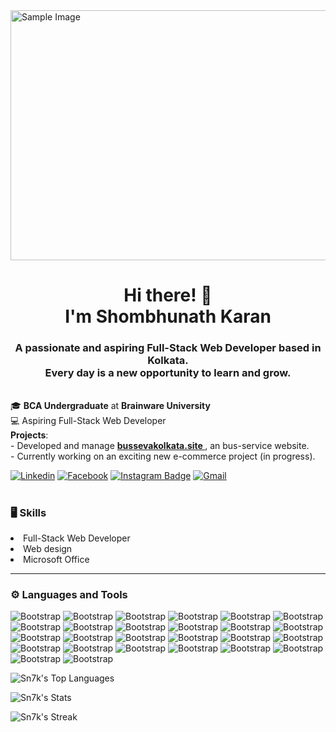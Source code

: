 <img src="https://mir-s3-cdn-cf.behance.net/project_modules/fs/c4d73363342391.5aae0d5bacf95.gif" alt="Sample Image" width="1000" height="400">

<h1 align="center">Hi there! 👋 <br>I'm Shombhunath Karan</h1>
<h3 align="center">A passionate and aspiring Full-Stack Web Developer based in Kolkata.<br>Every day is a new opportunity to learn and grow.</h3>




<br>🎓 **BCA Undergraduate** at **Brainware University** 
<br> 💻 Aspiring Full-Stack Web Developer  
**Projects**:  <br>- Developed and manage **[bussevakolkata.site ](https://bussevakolkata.site/)**, an bus-service website.  <br>- Currently working on an exciting new e-commerce project (in progress).  

[![Linkedin](https://img.shields.io/badge/-LinkedIn-blue?style=flat&logo=Linkedin&logoColor=white)](https://www.linkedin.com/in/shombhunath-karan/)
[![Facebook](https://img.shields.io/badge/Facebook-%231877F2.svg?logo=Facebook&logoColor=white)](https://facebook.com/profile.php?id=61552513097713)
[![Instagram Badge](https://img.shields.io/badge/-Instagram-purple?logo=instagram&logoColor=white&link=https://instagram.com/shombhu__/)](https://www.instagram.com/shombhu__)
[![Gmail](https://img.shields.io/badge/-Gmail-c14438?style=flat&logo=Gmail&logoColor=white)](mailto:karanshombhu@gmail.com)



<h1></h1>


  ### 🖥 Skills
<li> Full-Stack Web Developer</li>
<li> Web design</li>
<li> Microsoft Office</li>


  




<hr>
  
### ⚙️ Languages and Tools

![Bootstrap](https://img.shields.io/badge/-HTML5-05122A?style=plastic&logo=HTML5&color=313131) ![Bootstrap](https://img.shields.io/badge/-CSS3-05122A?style=plastic&logo=CSS3&color=313131) ![Bootstrap](https://img.shields.io/badge/-JavaScript-05122A?style=plastic&logo=JavaScript&color=313131) ![Bootstrap](https://img.shields.io/badge/-Java-05122A?style=plastic&logo=Java&color=313131) ![Bootstrap](https://img.shields.io/badge/-PHP-05122A?style=plastic&logo=PHP&color=313131) ![Bootstrap](https://img.shields.io/badge/-Python-05122A?style=plastic&logo=Python&color=313131) ![Bootstrap](https://img.shields.io/badge/-Bootstrap-05122A?style=plastic&logo=Bootstrap&color=313131) ![Bootstrap](https://img.shields.io/badge/-C-05122A?style=plastic&logo=C&color=313131) ![Bootstrap](https://img.shields.io/badge/-Netlify-05122A?style=plastic&logo=Netlify&color=313131) ![Bootstrap](https://img.shields.io/badge/-Bootstrap-05122A?style=plastic&logo=Bootstrap&color=313131) ![Bootstrap](https://img.shields.io/badge/-WordPress-05122A?style=plastic&logo=WordPress&color=313131) ![Bootstrap](https://img.shields.io/badge/-Apache-05122A?style=plastic&logo=Apache&color=313131) ![Bootstrap](https://img.shields.io/badge/-MicrosoftSQLServer-05122A?style=plastic&logo=MicrosoftSQLServer&color=313131) ![Bootstrap](https://img.shields.io/badge/-Adobe-05122A?style=plastic&logo=Adobe&color=313131) ![Bootstrap](https://img.shields.io/badge/-Adobe%20Lightroom-05122A?style=plastic&logo=Adobe-Lightroom&color=313131) ![Bootstrap](https://img.shields.io/badge/-Git-05122A?style=plastic&logo=Git&color=313131) ![Bootstrap](https://img.shields.io/badge/-DBMS-05122A?style=plastic&logo=DBMS&color=313131) ![Bootstrap](https://img.shields.io/badge/-Unity-05122A?style=plastic&logo=Unity&color=313131) ![Bootstrap](https://img.shields.io/badge/-Ubisoft-05122A?style=plastic&logo=Ubisoft&color=313131) ![Bootstrap](https://img.shields.io/badge/-Unreal%20Engine-05122A?style=plastic&logo=Unreal-Engine&color=313131) ![Bootstrap](https://img.shields.io/badge/-Riot%20Games-05122A?style=plastic&logo=Riot-Games&color=313131) ![Bootstrap](https://img.shields.io/badge/-PlayStation%20Network-05122A?style=plastic&logo=PlayStation-Network&color=313131) ![Bootstrap](https://img.shields.io/badge/-Steam-05122A?style=plastic&logo=Steam&color=313131) ![Bootstrap](https://img.shields.io/badge/-EA-05122A?style=plastic&logo=EA&color=313131) ![Bootstrap](https://img.shields.io/badge/-Vagrant-05122A?style=plastic&logo=Vagrant&color=313131) ![Bootstrap](https://img.shields.io/badge/-Epic%20Games-05122A?style=plastic&logo=Epic-Games&color=313131)


![Sn7k's Top Languages](https://github-readme-stats.vercel.app/api/top-langs/?username=Sn7k&theme=react&show_icons=true&hide_border=false&layout=compact)



![Sn7k's Stats](https://github-readme-stats.vercel.app/api?username=Sn7k&theme=react&show_icons=true&hide_border=false&count_private=true)


![Sn7k's Streak](https://github-readme-streak-stats.herokuapp.com/?user=Sn7k&theme=react&hide_border=false)



